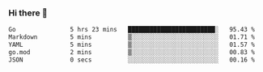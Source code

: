 ### Hi there 👋

<!--
**yeya24/yeya24** is a ✨ _special_ ✨ repository because its `README.md` (this file) appears on your GitHub profile.

Here are some ideas to get you started:

- 🔭 I’m currently working on ...
- 🌱 I’m currently learning ...
- 👯 I’m looking to collaborate on ...
- 🤔 I’m looking for help with ...
- 💬 Ask me about ...
- 📫 How to reach me: ...
- 😄 Pronouns: ...
- ⚡ Fun fact: ...
-->

<!--START_SECTION:waka-->

```txt
Go               5 hrs 23 mins   ████████████████████████░   95.43 %
Markdown         5 mins          ▒░░░░░░░░░░░░░░░░░░░░░░░░   01.71 %
YAML             5 mins          ▒░░░░░░░░░░░░░░░░░░░░░░░░   01.57 %
go.mod           2 mins          ▒░░░░░░░░░░░░░░░░░░░░░░░░   00.83 %
JSON             0 secs          ░░░░░░░░░░░░░░░░░░░░░░░░░   00.16 %
```

<!--END_SECTION:waka-->
